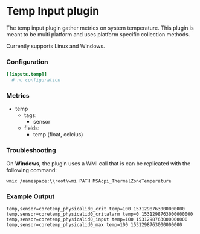 # Temp Input plugin

The temp input plugin gather metrics on system temperature.  This plugin is
meant to be multi platform and uses platform specific collection methods.

Currently supports Linux and Windows.

### Configuration

```toml
[[inputs.temp]]
  # no configuration
```

### Metrics

- temp
  - tags:
    - sensor
  - fields:
    - temp (float, celcius)


### Troubleshooting

On **Windows**, the plugin uses a WMI call that is can be replicated with the
following command:
```
wmic /namespace:\\root\wmi PATH MSAcpi_ThermalZoneTemperature
```

### Example Output

```
temp,sensor=coretemp_physicalid0_crit temp=100 1531298763000000000
temp,sensor=coretemp_physicalid0_critalarm temp=0 1531298763000000000
temp,sensor=coretemp_physicalid0_input temp=100 1531298763000000000
temp,sensor=coretemp_physicalid0_max temp=100 1531298763000000000
```
